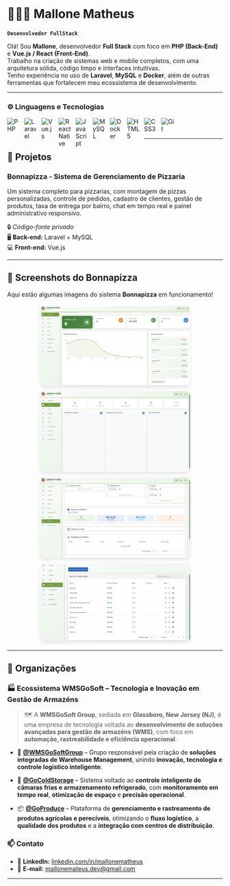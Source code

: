 # 👨🏻‍💻 Mallone Matheus

**`Desenvolvedor FullStack`**

Olá! Sou **Mallone**, desenvolvedor **Full Stack** com foco em **PHP (Back-End)** e **Vue.js / React (Front-End)**.  
Trabalho na criação de sistemas web e mobile completos, com uma arquitetura sólida, código limpo e interfaces intuitivas.  
Tenho experiência no uso de **Laravel**, **MySQL** e **Docker**, além de outras ferramentas que fortalecem meu ecossistema de desenvolvimento.

---

### ⚙️ Linguagens e Tecnologias

<img align="left" alt="PHP" title="PHP" width="30px" style="padding-right: 10px;" src="https://cdn.jsdelivr.net/gh/devicons/devicon@latest/icons/php/php-original.svg"/>
<img align="left" alt="Laravel" title="Laravel" width="30px" style="padding-right: 10px;" src="https://cdn.jsdelivr.net/gh/devicons/devicon@latest/icons/laravel/laravel-original.svg"/>
<img align="left" alt="Vue.js" title="Vue.js" width="30px" style="padding-right: 10px;" src="https://cdn.jsdelivr.net/gh/devicons/devicon@latest/icons/vuejs/vuejs-original.svg"/>
<img align="left" alt="React Native" title="React Native" width="30px" style="padding-right: 10px;" src="https://cdn.jsdelivr.net/gh/devicons/devicon@latest/icons/react/react-original.svg"/>
<img align="left" alt="JavaScript" title="JavaScript" width="30px" style="padding-right: 10px;" src="https://cdn.jsdelivr.net/gh/devicons/devicon@latest/icons/javascript/javascript-original.svg"/>
<img align="left" alt="MySQL" title="MySQL" width="30px" style="padding-right: 10px;" src="https://cdn.jsdelivr.net/gh/devicons/devicon@latest/icons/mysql/mysql-original.svg"/>
<img align="left" alt="Docker" title="Docker" width="30px" style="padding-right: 10px;" src="https://cdn.jsdelivr.net/gh/devicons/devicon@latest/icons/docker/docker-original.svg"/>
<img align="left" alt="HTML5" title="HTML5" width="30px" style="padding-right: 10px;" src="https://cdn.jsdelivr.net/gh/devicons/devicon@latest/icons/html5/html5-original.svg"/>
<img align="left" alt="CSS3" title="CSS3" width="30px" style="padding-right: 10px;" src="https://cdn.jsdelivr.net/gh/devicons/devicon@latest/icons/css3/css3-original.svg"/>
<img align="left" alt="Git" title="Git" width="30px" style="padding-right: 10px;" src="https://cdn.jsdelivr.net/gh/devicons/devicon@latest/icons/git/git-original.svg"/>

<br/>
<br/>

---

## 🍕 Projetos

### Bonnapizza - Sistema de Gerenciamento de Pizzaria

Um sistema completo para pizzarias, com montagem de pizzas personalizadas, controle de pedidos, cadastro de clientes, gestão de produtos, taxa de entrega por bairro, chat em tempo real e painel administrativo responsivo.

🔒 _Código-fonte privado_  
🖥️ **Back-end:** Laravel + MySQL  
💻 **Front-end:** Vue.js

---

## 🍕 Screenshots do Bonnapizza

Aqui estão algumas imagens do sistema **Bonnapizza** em funcionamento!

<div align="center">
  <a href="src/assets/dashboard.jpg" target="_blank">
    <img src="src/assets/dashboard.jpg" alt="Bonnapizza - Dashboard Principal" width="350" style="margin: 5px; border-radius: 10px; box-shadow: 0 4px 8px rgba(0,0,0,0.1); cursor: pointer; transition: transform 0.2s ease;"/>
  </a>
  <a href="src/assets/pedidos.jpg" target="_blank">
    <img src="src/assets/pedidos.jpg" alt="Bonnapizza - Sistema de Pedidos" width="350" style="margin: 5px; border-radius: 10px; box-shadow: 0 4px 8px rgba(0,0,0,0.1); cursor: pointer; transition: transform 0.2s ease;"/>
  </a>
  <a href="src/assets/relatorios.jpg" target="_blank">
    <img src="src/assets/relatorios.jpg" alt="Bonnapizza - Relatórios e Análises" width="350" style="margin: 5px; border-radius: 10px; box-shadow: 0 4px 8px rgba(0,0,0,0.1); cursor: pointer; transition: transform 0.2s ease;"/>
  </a>
  <a href="src/assets/bairros.jpg" target="_blank">
    <img src="src/assets/bairros.jpg" alt="Bonnapizza - Gestão de Bairros" width="350" style="margin: 5px; border-radius: 5px; box-shadow: 0 4px 8px rgba(0,0,0,0.1); cursor: pointer; transition: transform 0.2s ease;"/>
  </a>
</div>

---

## 🏢 Organizações

### 🏭 Ecossistema WMSGoSoft – Tecnologia e Inovação em Gestão de Armazéns

> 🗺️ A **WMSGoSoft Group**, sediada em **Glassboro, New Jersey (NJ)**, é uma empresa de tecnologia voltada ao **desenvolvimento de soluções avançadas para gestão de armazéns (WMS)**, com foco em **automação, rastreabilidade e eficiência operacional**.

- 🧠 **[@WMSGoSoftGroup](https://github.com/wmsgosoftware)** – Grupo responsável pela criação de **soluções integradas de Warehouse Management**, unindo **inovação, tecnologia e controle logístico inteligente**.

- 🚀 **[@GoColdStorage](https://github.com/gocoldstorage)** – Sistema voltado ao **controle inteligente de câmaras frias e armazenamento refrigerado**, com **monitoramento em tempo real**, **otimização de espaço** e **precisão operacional**.

- 📦 **[@GoProduce](https://github.com/goproduce)** – Plataforma de **gerenciamento e rastreamento de produtos agrícolas e perecíveis**, otimizando o **fluxo logístico**, a **qualidade dos produtos** e a **integração com centros de distribuição**.

### 📫 Contato

- 💼 **LinkedIn:** [linkedin.com/in/mallonematheus](www.linkedin.com/in/mallonematheus)
- 📧 **E-mail:** [mallonemateus.dev@gmail.com](mallonemateus.dev@gmail.com)

---
